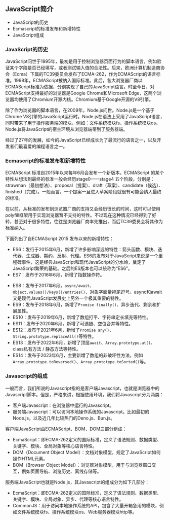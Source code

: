 ##  JavaScript简介
-  JavaScript的历史
-  Ecmascript的标准发布和新增特性
-  JavaScript组成

###   JavaScript的历史

JavaScript问世于1995年，最初是用于控制浏览器页面行为的脚本语言，例如验证某个字段是否已经填写，或者测试输入值的合法性。后来，欧洲计算机制造商协会（Ecma）下属的TC39委员会发布了ECMA-262，作为ECMAScript的语言标准。1998年，ECMAScript被纳入国际标准。此后，各大浏览器厂商以ECMAScript标准为依据，分别实现了自己的JavaScript语言。时至今日，对ECMAScript支持最好的浏览器是Google Chrome和Microsoft Edge，这两个浏览器均使用了Chromium开源内核。Chromium基于Google开源的V8引擎。

除了作为浏览器的脚本语言，在2009年，Node.js问世。Node.js是一个基于Chrome V8引擎的JavaScript运行时。Node.js在语法上采用了JavaScript语言，同时带来了用于操作服务端的模块，例如：文件系统模块fs、操作系统模块os。Node.js将JavaScript的宿主环境从浏览器端带到了服务器端。

经过了27年的发展，如今的JavaScript已经成长为了最流行的语言之一，以及开发者们最喜爱的编程语言之一。

###  Ecmascript的标准发布和新增特性

ECMAScript 标准自2015年以来每年6月会发布一个新版本。ECMAScript 的某个特性从想法到最终的标准一般会经历stage0——stage4 五个阶段，分别是：strawman（最初想法）、proposal（提案）、draft（草案）、candidate（候选）、finished（完成）。一般而言，一个提案一旦进入草案阶段就很有可能会纳入最终的标准。

在以前，从标准的发布到浏览器厂商的支持又会经历很长的时间，这时可以使用polyfill框架用于实现浏览器暂不支持的特性。不过现在这种情况已经得到了好转，甚至对于很多特性，往往是浏览器厂商率先推出，而后TC39委员会将其作为标准纳入。

下面列出了自ECMAScript 2015 发布以来的新增特性：

* ES6：发行于2015年6月，新增了许多影响深远的特性：箭头函数、模块、迭代器、生成器、期约、反射、代理。ES6的发布对于JavaScript来说是一个里程碑事件，这是经典JavaScript和现代JavaScript的分水岭，奠定了JavaScript繁荣的基础。之后的ES版本也可以统称为“ES6”。
* ES7：发布于2016年6月，新增了指数操作符。
- ES8：发布于2017年6月，`async/await`、`Object.values()/keys()/entries()`、对象字面量拖尾逗号。async和await又是现代JavaScript发展史上另外一个极其重要的特性。
- ES9：发布于2018年6月，新增了`Promise finally()`、异步迭代、剩余和扩展属性。
- ES10：发布于2019年6月，新增了数组打平、字符串定长填充等特性。
- ES11：发布于2020年6月，新增了可选链、空位合并等特性。
- ES12：发布于2021年6月，新增了`Promise any()`、`String.prototype.replaceAll()`等特性。
- ES13：发布于2022年6月，新增了顶层`await`、`Array.prototype.at()`、class私有方法 / 静态方法等特性。
- ES14：发布于2023年6月，主要新增了数组的非破坏性方法，例如`Array.prototype.toReversed()`、`Array.prototype.toSorted()`等。

### Javascript的组成

一般而言，我们所说的Javascript指的是客户端Javascript，也就是浏览器中的Javascript脚本。但是，严格来讲，根据使用环境，我们将Javascript分为两类：
- 客户端Javascript：在浏览器中运行的Javascript。
- 服务端Javascript：可以访问本地操作系统的Javascript。比如最初的Node.js，以及近几年比较热门的Deno.js、Bun.js。

客户端JavaScript由ECMAScript、BOM、DOM三部分组成：
- EcmaScript：即ECMA-262定义的国际标准，定义了语法规则、数据类型、关键字、模块、全局对象等核心语言特性。
- DOM（Document Object Model）：文档对象模型，规定了JavaScript如何操作HTML元素。
- BOM（Browser Object Model）：浏览器对象模型，用于与浏览器窗口交互，例如页面导航、浏览历史、离线存储等。

服务端JavaScript也就是Node.js，其Javascript的组成分为如下几部分：
- EcmaScript：即ECMA-262定义的国际标准，定义了语法规则、数据类型、关键字、模块、全局对象、异步、代理等核心语言特性。
- CommonJS：用于访问本地操作系统的API，包含了大量开箱急用的模块，例如文件系统模块fs、操作系统模块os、Web服务器模块http等。
